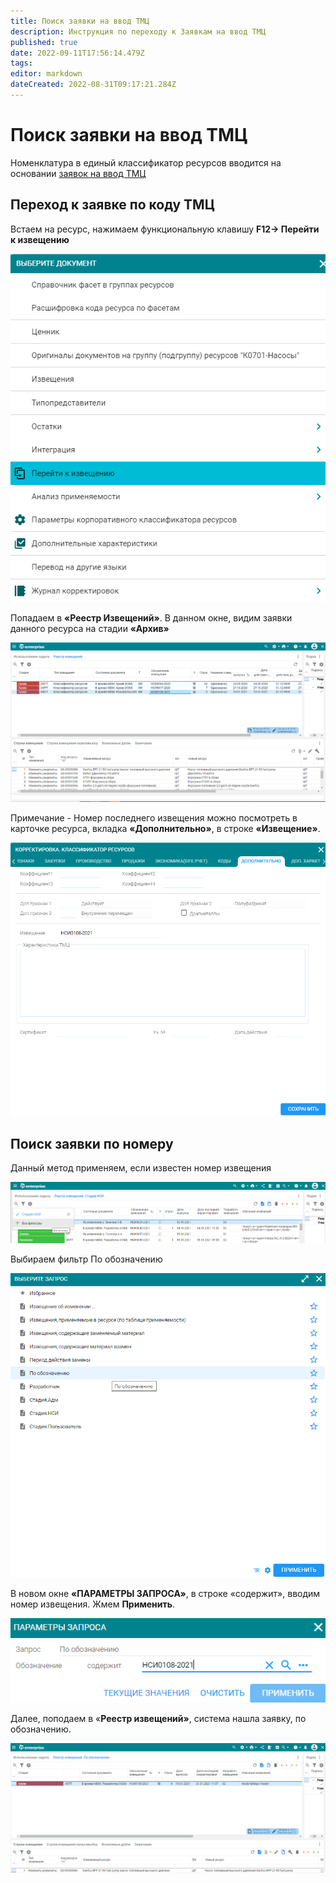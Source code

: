 ```yaml
---
title: Поиск заявки на ввод ТМЦ
description: Инструкция по переходу к Заявкам на ввод ТМЦ
published: true
date: 2022-09-11T17:56:14.479Z
tags: 
editor: markdown
dateCreated: 2022-08-31T09:17:21.284Z
---
```


# Поиск заявки на ввод ТМЦ

Номенклатура в единый классификатор ресурсов вводится на основании [заявок на ввод ТМЦ](../../zayavki-na-vvod-resursov/)

## Переход к заявке по коду ТМЦ

Встаем на ресурс, нажимаем функциональную клавишу **F12-> Перейти к извещению**

![](<../../../assets/0 (131).png>)

Попадаем в **«Реестр Извещений»**. В данном окне, видим заявки данного ресурса на стадии **«Архив»**

![](<../../../assets/1 (141).png>)

Примечание - Номер последнего извещения можно посмотреть в карточке ресурса, вкладка **«Дополнительно»**, в строке **«Извещение»**.

![](<../../../assets/2 (127).png>)

## Поиск заявки по номеру

Данный метод применяем, если известен номер извещения

![](<../../../assets/4 (94).png>)

Выбираем фильтр По обозначению

![](<../../../assets/5 (35).png>)

В новом окне **«ПАРАМЕТРЫ ЗАПРОСА»**, в строке «содержит», вводим номер извещения. Жмем **Применить**.

![](<../../../assets/6 (72).png>)

Далее, поподаем в «**Реестр извещений»**, система нашла заявку, по обозначению.

![](<../../../assets/7 (66).png>)
